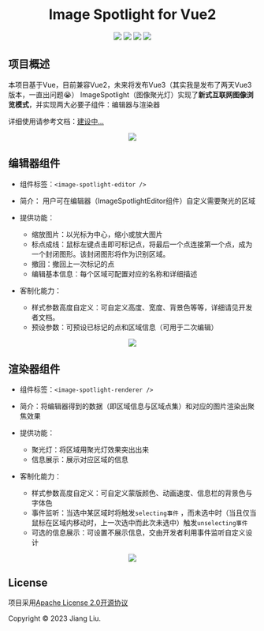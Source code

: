 # <div align="center">Image Spotlight for Vue2</div>

<div align="center">
  <img src="https://img.shields.io/badge/Build-passing-%2396C40F"/>
  <img src="https://img.shields.io/badge/Version-1.0.8-%231081C1"/>
  <img src="https://img.shields.io/badge/license-Apache-%2396C40F"/>
  <img src="https://img.shields.io/badge/PoweredBy-JiangTaiBai-%2396C40F"/>
</div>

## 项目概述

本项目基于Vue，目前兼容Vue2，未来将发布Vue3（其实我是发布了两天Vue3版本，一直出问题😭）
ImageSpotlight（图像聚光灯）实现了**新式互联网图像浏览模式**，并实现两大必要子组件：编辑器与渲染器

详细使用请参考文档：[建设中...]()

<div align="center">
  <img src="https://gcore.jsdelivr.net/gh/Jiang-TaiBai/pic-go@main/img/202304020927500.gif"/>
</div>

## 编辑器组件

- 组件标签：`<image-spotlight-editor />`
- 简介： 用户可在编辑器（ImageSpotlightEditor组件）自定义需要聚光的区域
- 提供功能：

    - 缩放图片：以光标为中心，缩小或放大图片
    - 标点成线：鼠标左键点击即可标记点，将最后一个点连接第一个点，成为一个封闭图形。该封闭图形将作为识别区域。
    - 撤回：撤回上一次标记的点
    - 编辑基本信息：每个区域可配置对应的名称和详细描述
- 客制化能力：

    - 样式参数高度自定义：可自定义高度、宽度、背景色等等，详细请见开发者文档。
    - 预设参数：可预设已标记的点和区域信息（可用于二次编辑）

<div align="center">
  <img src="https://gcore.jsdelivr.net/gh/Jiang-TaiBai/pic-go@main/img/202304020855056.gif"/>
</div>

## 渲染器组件

- 组件标签：`<image-spotlight-renderer />`
- 简介：将编辑器得到的数据（即区域信息与区域点集）和对应的图片渲染出聚焦效果
- 提供功能：

    - 聚光灯：将区域用聚光灯效果突出出来
    - 信息展示：展示对应区域的信息

- 客制化能力：

    - 样式参数高度自定义：可自定义蒙版颜色、动画速度、信息栏的背景色与字体色
    - 事件监听：当选中某区域时将触发`selecting事件`
      ，而未选中时（当且仅当鼠标在区域内移动时，上一次选中而此次未选中）触发`unselecting事件`
    - 可选的信息展示：可设置不展示信息，交由开发者利用事件监听自定义设计

<div align="center">
  <img src="https://gcore.jsdelivr.net/gh/Jiang-TaiBai/pic-go@main/img/202304020841173.gif"/>
</div>

## License
项目采用[Apache License 2.0开源协议](https://apache.org/licenses/LICENSE-2.0.txt)

Copyright © 2023 Jiang Liu.